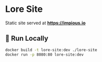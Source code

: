 # Lore Site

Static site served at **https://impious.io**

## 🔧 Run Locally

```bash
docker build -t lore-site:dev ./lore-site
docker run -p 8080:80 lore-site:dev
